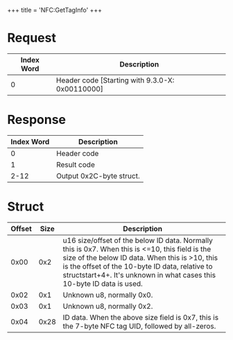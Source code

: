 +++
title = 'NFC:GetTagInfo'
+++

# Request

| Index Word | Description                                       |
|------------|---------------------------------------------------|
| 0          | Header code \[Starting with 9.3.0-X: 0x00110000\] |

# Response

| Index Word | Description              |
|------------|--------------------------|
| 0          | Header code              |
| 1          | Result code              |
| 2-12       | Output 0x2C-byte struct. |

# Struct

| Offset | Size | Description                                                                                                                                                                                                                                                                                     |
|--------|------|-------------------------------------------------------------------------------------------------------------------------------------------------------------------------------------------------------------------------------------------------------------------------------------------------|
| 0x00   | 0x2  | u16 size/offset of the below ID data. Normally this is 0x7. When this is \<=10, this field is the size of the below ID data. When this is \>10, this is the offset of the 10-byte ID data, relative to structstart+4+<offsetfield-10>. It's unknown in what cases this 10-byte ID data is used. |
| 0x02   | 0x1  | Unknown u8, normally 0x0.                                                                                                                                                                                                                                                                       |
| 0x03   | 0x1  | Unknown u8, normally 0x2.                                                                                                                                                                                                                                                                       |
| 0x04   | 0x28 | ID data. When the above size field is 0x7, this is the 7-byte NFC tag UID, followed by all-zeros.                                                                                                                                                                                               |
